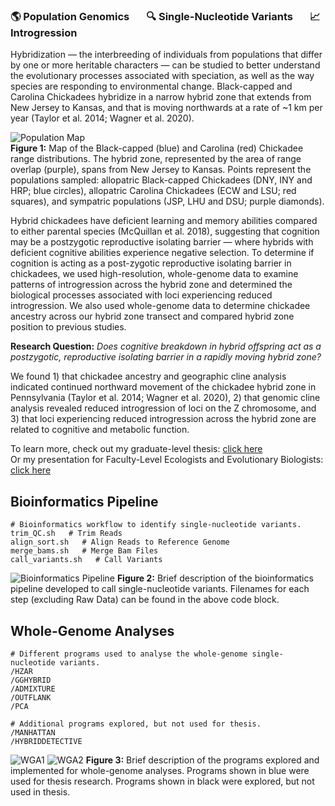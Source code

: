### 🌎 Population Genomics &nbsp; &nbsp; &nbsp; 🔍 Single-Nucleotide Variants &nbsp; &nbsp; &nbsp; 📈 Introgression

Hybridization — the interbreeding of individuals from populations that differ by one or more heritable characters — can be studied to better understand the evolutionary processes associated with speciation, as well as the way species are responding to environmental change. Black-capped and Carolina Chickadees hybridize in a narrow hybrid zone that extends from New Jersey to Kansas, and that is moving northwards at a rate of ~1 km per year (Taylor et al. 2014; Wagner et al. 2020). 

![Population Map](https://github.com/kbfeldmann/WGS_chickadee_hybridization/assets/47021794/7da254e1-519b-4704-b11f-3acd3c02c8b0)  
**Figure 1:** Map of the Black-capped (blue) and Carolina (red) Chickadee range distributions. The hybrid zone, represented by the area of range overlap (purple), spans from New Jersey to Kansas. Points represent the populations sampled: allopatric Black-capped Chickadees (DNY, INY and HRP; blue circles), allopatric Carolina Chickadees (ECW and LSU; red squares), and sympatric populations (JSP, LHU and DSU; purple diamonds).

Hybrid chickadees have deficient learning and memory abilities compared to either parental species (McQuillan et al. 2018), suggesting that cognition may be a postzygotic reproductive isolating barrier — where hybrids with deficient cognitive abilities experience negative selection. To determine if cognition is acting as a post-zygotic reproductive isolating barrier in chickadees, we used high-resolution, whole-genome data to examine patterns of introgression across the hybrid zone and determined the biological processes associated with loci experiencing reduced introgression. We also used whole-genome data to determine chickadee ancestry across our hybrid zone transect and compared hybrid zone position to previous studies.

**Research Question:** *Does cognitive breakdown in hybrid offspring act as a postzygotic, reproductive isolating barrier in a rapidly moving hybrid zone?*

We found 1) that chickadee ancestry and geographic cline analysis indicated continued northward movement of the chickadee hybrid zone in Pennsylvania (Taylor et al. 2014; Wagner et al. 2020), 2) that genomic cline analysis revealed reduced introgression of loci on the Z chromosome, and 3) that loci experiencing reduced introgression across the hybrid zone are related to cognitive and metabolic function.

To learn more, check out my graduate-level thesis: [click here](https://github.com/kbfeldmann/WGS_chickadee_hybridization/blob/main/Masters_Thesis.pdf)  
Or my presentation for Faculty-Level Ecologists and Evolutionary Biologists: [click here](https://github.com/kbfeldmann/WGS_chickadee_hybridization/blob/main/Masters_Talk.pdf)

## Bioinformatics Pipeline

```
# Bioinformatics workflow to identify single-nucleotide variants.
trim_QC.sh   # Trim Reads
align_sort.sh   # Align Reads to Reference Genome
merge_bams.sh   # Merge Bam Files
call_variants.sh   # Call Variants
```
![Bioinformatics Pipeline](https://github.com/kbfeldmann/WGS_chickadee_hybridization/assets/47021794/20600853-ff17-431b-b362-2340e6436e2f)
**Figure 2:** Brief description of the bioinformatics pipeline developed to call single-nucleotide variants. Filenames for each step (excluding Raw Data) can be found in the above code block.

## Whole-Genome Analyses

```
# Different programs used to analyse the whole-genome single-nucleotide variants.
/HZAR
/GGHYBRID
/ADMIXTURE
/OUTFLANK
/PCA

# Additional programs explored, but not used for thesis.
/MANHATTAN
/HYBRIDDETECTIVE
```

![WGA1](https://github.com/kbfeldmann/WGS_chickadee_hybridization/assets/47021794/9073eac1-3adb-4934-936d-0659fd7fc9f2)
![WGA2](https://github.com/kbfeldmann/WGS_chickadee_hybridization/assets/47021794/367e0e61-31a0-40ca-9ef6-73327a01cdc8)
**Figure 3:** Brief description of the programs explored and implemented for whole-genome analyses. Programs shown in blue were used for thesis research. Programs shown in black were explored, but not used in thesis.
